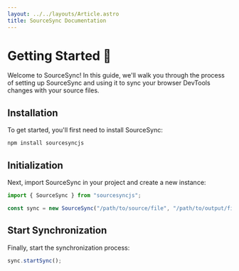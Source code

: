```yaml
---
layout: ../../layouts/Article.astro
title: SourceSync Documentation
---
```


# Getting Started 🚀

Welcome to SourceSync! In this guide, we'll walk you through the process of setting up SourceSync and using it to sync your browser DevTools changes with your source files.

## Installation

To get started, you'll first need to install SourceSync:

```bash
npm install sourcesyncjs
```

## Initialization

Next, import SourceSync in your project and create a new instance:

```js
import { SourceSync } from "sourcesyncjs";

const sync = new SourceSync("/path/to/source/file", "/path/to/output/file");
```

## Start Synchronization

Finally, start the synchronization process:

```js
sync.startSync();
```
